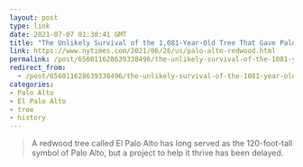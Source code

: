 ```yaml
---
layout: post
type: link
date: 2021-07-07 01:30:41 GMT
title: "The Unlikely Survival of the 1,081-Year-Old Tree That Gave Palo Alto Its Name"
link: https://www.nytimes.com/2021/06/26/us/palo-alto-redwood.html
permalink: /post/656011628639338496/the-unlikely-survival-of-the-1081-year-old-tree
redirect_from: 
  - /post/656011628639338496/the-unlikely-survival-of-the-1081-year-old-tree
categories:
- Palo Alto
- El Palo Alto
- tree
- history
---
```

<blockquote>A redwood tree called El Palo Alto has long served as the 120-foot-tall symbol of Palo Alto, but a project to help it thrive has been delayed.</blockquote>